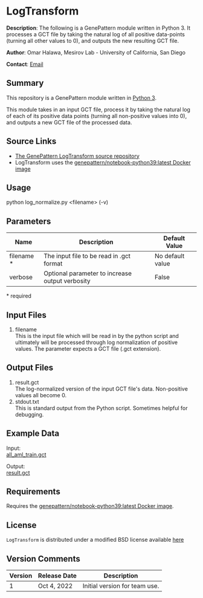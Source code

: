 # LogTransform

**Description**: The following is a GenePattern module written in Python 3. It processes a GCT file by taking the natural log of all positive data-points (turning all other values to 0), and outputs the new resulting GCT file.

**Author**: Omar Halawa, Mesirov Lab - University of California, San Diego

**Contact**: [Email](mailto:ohalawa@ucsd.edu)

## Summary

This repository is a GenePattern module written in [Python 3](https://www.python.org/download/releases/3.0/).

This module takes in an input GCT file, process it by taking the natural log of each of its positive data points (turning all non-positive values into 0), and outputs a new GCT file of the processed data.


## Source Links
* [The GenePattern LogTransform source repository](https://github.com/omarhalawa3301/log_normalize)
* LogTransform uses the [genepattern/notebook-python39:latest Docker image](https://hub.docker.com/layers/genepattern/notebook-python39/21.08/images/sha256-12b175ff4472cfecef354ddea1d7811f2cbf0ae9f114ede11d789b74e08bbc03?context=explore)

## Usage
python log_normalize.py &lt;filename&gt; (-v)

## Parameters

| Name | Description | Default Value |
---------|--------------|----------------
| filename * |  The input file to be read in .gct format | No default value |
| verbose | Optional parameter to increase output verbosity | False |

\*  required

## Input Files

1. filename  
    This is the input file which will be read in by the python script and ultimately will be processed through log normalization of positive values. The parameter expects a GCT file (.gct extension).
    
## Output Files

1. result.gct\
    The log-normalized version of the input GCT file's data. Non-positive values all become 0.
2. stdout.txt\
    This is standard output from the Python script. Sometimes helpful for debugging.

## Example Data

Input:  
[all_aml_train.gct](https://github.com/omarhalawa3301/log_normalize/blob/main/data/all_aml_train.gct)

Output:  
[result.gct](https://github.com/omarhalawa3301/log_normalize/blob/main/data/result.gct)


## Requirements

Requires the [genepattern/notebook-python39:latest Docker image](https://hub.docker.com/layers/genepattern/notebook-python39/21.08/images/sha256-12b175ff4472cfecef354ddea1d7811f2cbf0ae9f114ede11d789b74e08bbc03?context=explore).

## License

`LogTransform` is distributed under a modified BSD license available [here](https://github.com/omarhalawa3301/log_normalize/blob/main/LICENSE.txt)

## Version Comments

| Version | Release Date | Description                                 |
----------|--------------|---------------------------------------------|
| 1 | Oct 4, 2022 | Initial version for team use. |
